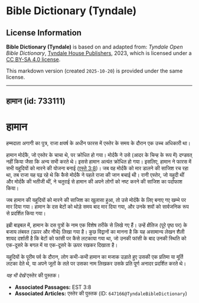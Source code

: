 # Bible Dictionary (Tyndale)

## License Information

**Bible Dictionary (Tyndale)** is based on and adapted from: _Tyndale Open Bible Dictionary_, [Tyndale House Publishers](https://tyndaleopenresources.com/), 2023, which is licensed under a [CC BY-SA 4.0 license](https://creativecommons.org/licenses/by-sa/4.0/legalcode.en).

This markdown version (created `2025-10-20`) is provided under the same license.



--------------------------------

## हामान (id: 733111)

हामान
=====

हम्मदाता अगागी का पुत्र, राजा क्षयर्ष के अधीन फारस में एस्तेर के समय के दौरान एक उच्च अधिकारी था।

हामान मोर्दकै, जो एस्तेर के चाचा थे, पर क्रोधित हो गया। मोर्दकै ने उसे (आदर के चिन्ह के रूप में) दण्डवत् नहीं किया जैसा कि अन्य सभी करते थे। इससे हामान अत्यंत क्रोधित हो गया। इसलिए, हामान ने फारस में सभी यहूदियों को मारने की योजना बनाई ([एस्ते 3:8](https://ref.ly/Esth3:8))। जब वह मोर्दकै को मार डालने की साजिश रच रहा था, तब राजा यह पढ़ रहे थे कि कैसे मोर्दकै ने पहले राजा की जान बचाई थी। रानी एस्तेर, जो यहूदी थीं और मोर्दकै की भतीजी थीं, ने चतुराई से हामान की अपने लोगों को नष्ट करने की साजिश का पर्दाफाश किया।

जब हामान की यहूदियों को मारने की साजिश का खुलासा हुआ, तो उसे मोर्दकै के लिए बनाए गए खम्भे पर मार दिया गया। हामान के दस बेटों को थोड़े समय बाद मार दिया गया, और उनके शवों को सार्वजनिक रूप से प्रदर्शित किया गया।

इब्री बाइबल में, हामान के दस पुत्रों के नाम एक विशेष तरीके से लिखे गए हैं। उन्हें क्षैतिज (पूरे पृष्ठ पर) के बजाय लंबवत (ऊपर और नीचे) लिखा गया है। कुछ विद्वानों का मानना ​​है कि यह असामान्य लेखन शैली शायद दर्शाती है कि बेटों को फांसी पर कैसे लटकाया गया था, जो उनकी फांसी के बाद उनकी स्थिति को एक\-दूसरे के बगल में या एक\-दूसरे के ऊपर रखकर दिखाता है।

यहूदियों के पूरीम पर्व के दौरान, लोग कभी\-कभी हामान का मजाक उड़ाते हुए उसकी एक प्रतिमा या मूर्ति लटका देते थे, या अपने जूतों के तले पर उसका नाम लिखकर उसके प्रति पूर्ण अनादर प्रदर्शित करते थे।

*यह भी देखें* एस्तेर की पुस्तक।

* **Associated Passages:** EST 3:8
* **Associated Articles:** एस्तेर की पुस्तक (ID: `647166@TyndaleBibleDictionary`)

